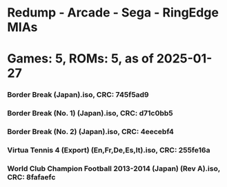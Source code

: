 # Redump - Arcade - Sega - RingEdge MIAs
# Games: 5, ROMs: 5, as of 2025-01-27
### Border Break (Japan).iso, CRC: 745f5ad9
### Border Break (No. 1) (Japan).iso, CRC: d71c0bb5
### Border Break (No. 2) (Japan).iso, CRC: 4eecebf4
### Virtua Tennis 4 (Export) (En,Fr,De,Es,It).iso, CRC: 255fe16a
### World Club Champion Football 2013-2014 (Japan) (Rev A).iso, CRC: 8fafaefc
